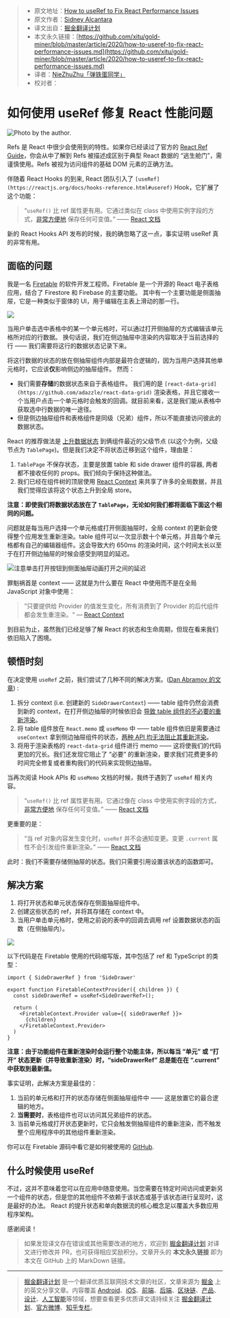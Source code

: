 > - 原文地址：[How to useRef to Fix React Performance Issues](https://medium.com/better-programming/how-to-useref-to-fix-react-performance-issues-4d92a8120c09)
> - 原文作者：[Sidney Alcantara](https://medium.com/@notsidney)
> - 译文出自：[掘金翻译计划](https://github.com/xitu/gold-miner)
> - 本文永久链接：[https://github.com/xitu/gold-miner/blob/master/article/2020/how-to-useref-to-fix-react-performance-issues.md](https://github.com/xitu/gold-miner/blob/master/article/2020/how-to-useref-to-fix-react-performance-issues.md)
> - 译者：[NieZhuZhu「弹铁蛋同学」](https://github.com/NieZhuZhu)
> - 校对者：

# 如何使用 useRef 修复 React 性能问题

![Photo by the author.](https://cdn-images-1.medium.com/max/3208/1*ychn1nsfNdNxt4fRIz2qkw@2x.png)

Refs 是 React 中很少会使用到的特性。如果你已经读过了官方的 [React Ref Guide](https://reactjs.org/docs/refs-and-the-dom.html)，你会从中了解到 Refs 被描述成区别于典型 React 数据的 “逃生舱门”，需谨慎使用。Refs 被视为访问组件的基础 DOM 元素的正确方法。

伴随着 React Hooks 的到来, React 团队引入了 `[useRef](https://reactjs.org/docs/hooks-reference.html#useref)` Hook，它扩展了这个功能：

> “`useRef()` 比 ref 属性更有用。它通过类似在 class 中使用实例字段的方式，[非常方便地](https://reactjs.org/docs/hooks-faq.html#is-there-something-like-instance-variables) 保存任何可变值。” —— [React 文档](https://reactjs.org/docs/hooks-reference.html)

新的 React Hooks API 发布的时候，我的确忽略了这一点，事实证明 useRef 真的非常有用。

## 面临的问题

我是一名 [Firetable](https://firetable.io/?utm_source=Medium&utm_medium=blog&utm_campaign=How%20to%20useRef%20to%20Fix%20React%20Performance%20Issues&utm_content=MediumArticle) 的软件开发工程师。Firetable 是一个开源的 React 电子表格应用，结合了 Firestore 和 Firebase 的主要功能。 其中有一个主要功能是侧面抽屉，它是一种类似于窗体的 UI，用于编辑在主表上滑动的那一行。

![](https://cdn-images-1.medium.com/max/2560/1*1h6w52_v9rflIGJ9WlDPGw.gif)

当用户单击选中表格中的某一个单元格时，可以通过打开侧抽屉的方式编辑该单元格所对应的行数据。 换句话说，我们在侧边抽屉中渲染的内容取决于当前选择的行 —— 我们需要将这行的数据状态记录下来。

将这行数据的状态的放在侧抽屉组件内部是最符合逻辑的，因为当用户选择其他单元格时，它应该**仅**影响侧边的抽屉组件。 然而：

- 我们需要**存储**的数据状态来自于表格组件。 我们用的是 `[react-data-grid](https://github.com/adazzle/react-data-grid)` 渲染表格，并且它接收一个当用户点击一个单元格时会触发的回调。就目前来看，这是我们能从表格中获取选中行数据的唯一途径。
- 但是侧边抽屉组件和表格组件是同级（兄弟）组件，所以不能直接访问彼此的数据状态。

React 的推荐做法是 [上升数据状态](https://reactjs.org/docs/lifting-state-up.html) 到俩组件最近的父级节点 (以这个为例，父级节点为 `TablePage`)。但是我们决定不将状态迁移到这个组件，理由是：

1. `TablePage` 不保存状态，主要是放置 table 和 side drawer 组件的容器, 两者都不接收任何的 props。我们倾向于保持这种做法。
2. 我们已经在组件树的顶层使用 [React Context](https://reactjs.org/docs/context.html) 来共享了许多的全局数据，并且我们觉得应该将这个状态上升到全局 store。

**注意：即使我们将数据状态放在了 `TablePage`，无论如何我们都将面临下面这个相同的问题。**

问题就是每当用户选择一个单元格或打开侧面抽屉时，全局 context 的更新会使得整个应用发生重新渲染。table 组件可以一次显示数十个单元格，并且每个单元格都有自己的编辑器组件。这会导致大约 650ms 的渲染时间，这个时间太长以至于在打开侧边抽屉的时候会感受到明显的延迟。

![注意单击打开按钮到侧面抽屉动画打开之间的延迟](https://cdn-images-1.medium.com/max/2560/1*DPrtPDYRTq3IBR9_Hsh6dQ.gif)

罪魁祸首是 context —— 这就是为什么要在 React 中使用而不是在全局 JavaScript 对象中使用：

> ”只要提供给 Provider 的值发生变化，所有消费到了 Provider 的后代组件都会发生重渲染。“ — [React Context](https://reactjs.org/docs/context.html)

到目前为止，虽然我们已经足够了解 React 的状态和生命周期，但现在看来我们依旧陷入了困境。

## 顿悟时刻

在决定使用 `useRef` 之前，我们尝试了几种不同的解决方案。([Dan Abramov 的文章](https://github.com/facebook/react/issues/15156#issuecomment-474590693)) :

1. 拆分 context (i.e. 创建新的 `SideDrawerContext`) —— table 组件仍然会消费到新的 context，在打开侧边抽屉的时候依旧会 [导致 table 组件的不必要的重新渲染](https://reactjs.org/docs/hooks-reference.html#usecontext)。
2. 将 table 组件放在 `React.memo` 或 `useMemo` 中 —— table 组件依旧是需要通过 `useContext` 拿到侧边抽屉组件的状态，[两种 API 均无法阻止其重新渲染](https://reactjs.org/docs/react-api.html#reactmemo)。
3. 将用于渲染表格的 `react-data-grid` 组件进行 memo —— 这将使我们的代码更加的冗长。我们还发现它阻止了 “必要” 的重新渲染，要求我们花费更多的时间完全修复或者重构我们的代码来实现侧边抽屉。

当再次阅读 Hook APIs 和 `useMemo` 文档的时候，我终于遇到了 `useRef` 相关内容。

> “`useRef()` 比 ref 属性更有用。它通过像在 class 中使用实例字段的方式，[非常方便地](https://reactjs.org/docs/hooks-faq.html#is-there-something-like-instance-variables) 保存任何可变值。” —— [React 文档](https://reactjs.org/docs/hooks-reference.html)

更重要的是：

> “当 ref 对象内容发生变化时，`useRef` 并不会通知变更。变更 `.current` 属性不会引发组件重新渲染。” —— [React 文档](https://reactjs.org/docs/hooks-reference.html)

此时：我们不需要存储侧抽屉的状态。我们只需要引用设置该状态的函数即可。

## 解决方案

1. 将打开状态和单元状态保存在侧面抽屉组件中。
2. 创建这些状态的 ref，并将其存储在 context 中。
3. 当用户单击单元格时，使用之前说的表中的回调去调用 ref 设置数据状态的函数（在侧抽屉内）。

![](https://cdn-images-1.medium.com/max/2944/1*ywF1zWB-Z9RextkazZKKpw@2x.png)

以下代码是在 Firetable 使用的代码缩写版，其中包括了 ref 和 TypeScript 的类型：

```TSX
import { SideDrawerRef } from 'SideDrawer'

export function FiretableContextProvider({ children }) {
  const sideDrawerRef = useRef<SideDrawerRef>();

  return (
    <FiretableContext.Provider value={{ sideDrawerRef }}>
      {children}
    </FiretableContext.Provider>
  )
}
```

**注意：由于功能组件在重新渲染时会运行整个功能主体，所以每当 “单元” 或 “打开” 状态更新（并导致重新渲染）时，“sideDrawerRef” 总是能在在 “.current” 中获取到最新值。**

事实证明，此解决方案是最佳的：

1. 当前的单元格和打开的状态存储在侧面抽屉组件中 —— 这是放置它的最合逻辑的地方。
2. **当需要时**，表格组件也可以访问其兄弟组件的状态。
3. 当前单元格或打开状态更新时，它只会触发侧抽屉组件的重新渲染，而不触发整个应用程序中的其他组件重新渲染。

你可以在 Firetable 源码中看它是如何被使用的 [GitHub](https://github.com/AntlerVC/firetable/blob/master/www/src/components/SideDrawer/index.tsx#L37).

## 什么时候使用 useRef

不过，这并不意味着您可以在应用中随意使用。当您需要在特定时间访问或更新另一个组件的状态，但是您的其他组件不依赖于该状态或基于该状态进行呈现时，这是最好的办法。 React 的提升状态和单向数据流的核心概念足以覆盖大多数应用程序架构。

感谢阅读！

> 如果发现译文存在错误或其他需要改进的地方，欢迎到 [掘金翻译计划](https://github.com/xitu/gold-miner) 对译文进行修改并 PR，也可获得相应奖励积分。文章开头的 **本文永久链接** 即为本文在 GitHub 上的 MarkDown 链接。

---

> [掘金翻译计划](https://github.com/xitu/gold-miner) 是一个翻译优质互联网技术文章的社区，文章来源为 [掘金](https://juejin.im) 上的英文分享文章。内容覆盖 [Android](https://github.com/xitu/gold-miner#android)、[iOS](https://github.com/xitu/gold-miner#ios)、[前端](https://github.com/xitu/gold-miner#前端)、[后端](https://github.com/xitu/gold-miner#后端)、[区块链](https://github.com/xitu/gold-miner#区块链)、[产品](https://github.com/xitu/gold-miner#产品)、[设计](https://github.com/xitu/gold-miner#设计)、[人工智能](https://github.com/xitu/gold-miner#人工智能)等领域，想要查看更多优质译文请持续关注 [掘金翻译计划](https://github.com/xitu/gold-miner)、[官方微博](http://weibo.com/juejinfanyi)、[知乎专栏](https://zhuanlan.zhihu.com/juejinfanyi)。
